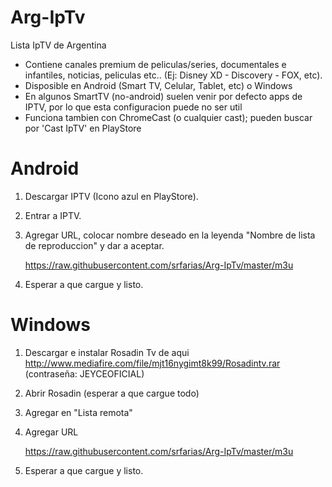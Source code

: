 # Arg-IpTv
Lista IpTV de Argentina 

* Contiene canales premium de peliculas/series, documentales e infantiles, noticias, peliculas etc.. (Ej: Disney XD - Discovery - FOX, etc). 
* Disposible en Android (Smart TV, Celular, Tablet, etc) o Windows
* En algunos SmartTV (no-android) suelen venir por defecto apps de IPTV, por lo que esta configuracion puede no ser util
* Funciona tambien con ChromeCast (o cualquier cast); pueden buscar por 'Cast IpTV' en PlayStore
 
# Android

1. Descargar IPTV (Icono azul en PlayStore).
2. Entrar a IPTV.
3. Agregar URL, colocar nombre deseado en la leyenda "Nombre de lista de reproduccion" y dar a aceptar.

    https://raw.githubusercontent.com/srfarias/Arg-IpTv/master/m3u
    
5. Esperar a que cargue y listo. 

# Windows

1. Descargar e instalar Rosadin Tv de aqui http://www.mediafire.com/file/mjt16nygimt8k99/Rosadintv.rar (contraseña: JEYCEOFICIAL)
2. Abrir Rosadin (esperar a que cargue todo)
3. Agregar en "Lista remota"
4. Agregar URL

    https://raw.githubusercontent.com/srfarias/Arg-IpTv/master/m3u
    
5. Esperar a que cargue y listo. 
